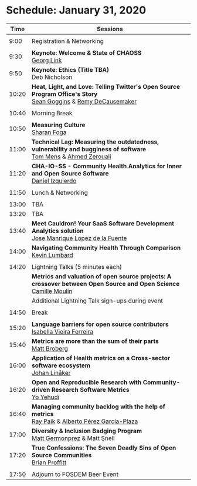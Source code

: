 # Schedule: January 31, 2020

|Time|Sessions
---|---
| |
| 9:00|Registration & Networking
| |
| 9:30|**Keynote: Welcome & State of CHAOSS**<br>[Georg Link](#user-content-georg-link)
| 9:50|**Keynote: Ethics (Title TBA)**<br>Deb Nicholson
|10:20|**Heat, Light, and Love: Telling Twitter's Open Source Program Office's Story**<br/>[Sean Goggins](#user-content-sean-goggins) & [Remy DeCausemaker](#user-content-remy-decausemaker)
| |
|10:40|Morning Break
| |
|10:50|**Measuring Culture**<br/>[Sharan Foga](#user-content-sharan-foga)
|11:00|**Technical Lag: Measuring the outdatedness, vulnerability and bugginess of software**<br/>[Tom Mens](#user-content-tom-mens) & [Ahmed Zerouali](#user-content-ahmed-zerouali)
11:20|**CHA-IO-SS - Community Health Analytics for Inner and Open Source Software**<br/>[Daniel Izquierdo](#user-content-daniel-izquierdo)
| |
|11:50|Lunch & Networking
| |
|13:00|TBA
|13:20|TBA
|13:40|**Meet Cauldron! Your SaaS Software Development Analytics solution**<br/>[Jose Manrique Lopez de la Fuente](#user-content-jose-manrique-lopez-de-la-fuente)
|14:00|**Navigating Community Health Through Comparison**<br/>[Kevin Lumbard](#user-content-kevin-lumbard)
| |
|14:20|Lightning Talks (5 minutes each)
| |**Metrics and valuation of open source projects: A crossover between Open Source and Open Science**<br/>[Camille Moulin](#user-content-camille-moulin)
| |Additional Lightning Talk sign-ups during event 
| |
|14:50|Break
| |
|15:20|**Language barriers for open source contributors**<br/>[Isabella Vieira Ferreira](#user-content-isabella-vieira-ferreira)
|15:40|**Metrics are more than the sum of their parts**<br/>[Matt Broberg](#user-content-matt-broberg)
|16:00|**Application of Health metrics on a Cross-sector software ecosystem**<br/>[Johan Linåker](#user-content-johan-linåker)
|16:20|**Open and Reproducible Research with Community-driven Research Software Metrics**<br/>[Yo Yehudi](#user-content-yo-yehudi)
|16:40|**Managing community backlog with the help of metrics**<br/>[Ray Paik](#user-content-ray-paik) & [Alberto Pérez García-Plaza](#user-content-alberto-pérez-garcía-plaza)
|17:00|**Diversity & Inclusion Badging Program**<br/>[Matt Germonprez](#user-content-matt-germonprez) & Matt Snell
|17:20|**True Confessions: The Seven Deadly Sins of Open Source Communities**<br/>[Brian Proffitt](#user-content-brian-proffitt)
| |
|17:50|Adjourn to FOSDEM Beer Event

